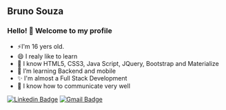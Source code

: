 <!--
### Hi there! 👋 Welcome to my profile

**BrunoVini/BrunoVini** is a ✨ _special_ ✨ repository because its `README.md` (this file) appears on your GitHub profile.

Here are some ideas to get you started:

- 🔭 I’m currently working on ...
- 🌱 I’m currently learning ...
- 👯 I’m looking to collaborate on ...
- 🤔 I’m looking for help with ...
- 💬 Ask me about ...
- 📫 How to reach me: ...
- 😄 Pronouns: ...
- ⚡ Fun fact: ...
-->

## Bruno Souza 

### Hello! 👋 Welcome to my profile

 - ⚡I'm 16 yers old. 
 - 😄 I realy like to learn
 - 🔭 I know HTML5, CSS3, Java Script, JQuery, Bootstrap and Materialize
 - 🌱 I’m learning Backend and mobile
 - ✨ I'm almost a Full Stack Development
 - 💬 I know how to communicate very well

[![Linkedin Badge](https://img.shields.io/badge/-Bruno%20Souza-0fd6d3?style=flat-square&logo=Linkedin&logoColor=white&link=https://www.linkedin.com/in/brunovini04/)](https://www.linkedin.com/in/brunovini04/) 
[![Gmail Badge](https://img.shields.io/badge/-brunoluz858@gmail.com-f00014?style=flat-square&logo=Gmail&logoColor=white&link=mailto:diego.schell.f@gmail.com)](mailto:brunoluz858@gmail.com)
